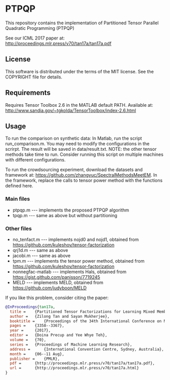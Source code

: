 # PTPQP
This repository contains the implementation of Partitioned Tensor Parallel Quadratic Programming (PTPQP)

See our ICML 2017 paper at: http://proceedings.mlr.press/v70/tan17a/tan17a.pdf

## License
This software is distributed under the terms of the MIT license. See the COPYRIGHT file for details.

## Requirements
Requires Tensor Toolbox 2.6 in the MATLAB default PATH. Available at: http://www.sandia.gov/~tgkolda/TensorToolbox/index-2.6.html

## Usage
To run the comparison on synthetic data:
In Matlab, run the script run_comparison.m. You may need to modify the configurations in the scrirpt.
The result will be saved in data/result.txt.
NOTE: the other tensor methods take time to run. Consider running this script on multiple machines with different configurations.

To run the crowdsourcing experiment, download the datasets and framework at: https://github.com/zhangyuc/SpectralMethodsMeetEM.
In the framework, replace the calls to tensor power method with the functions defined here. 

### Main files
- ptpqp.m  --- implements the proposed PTPQP algorithm
- tpqp.m   --- same as above but without partitioning

### Other files
- no_tenfact.m      --- implements nojd0 and nojd1, obtained from https://github.com/kuleshov/tensor-factorization
- qrj1d.m           --- same as above
- jacobi.m          --- same as above
- tpm.m             --- implements the tensor power method, obtained from https://github.com/kuleshov/tensor-factorization
- nonnegfac-matlab  --- implements Hals, obtained from https://gist.github.com/panisson/7719245
- MELD              --- implements MELD, obtained from https://github.com/judyboon/MELD

If you like this problem, consider citing the paper:
```bibtex
@InProceedings{tan17a,
  title = 	 {Partitioned Tensor Factorizations for Learning Mixed Membership Models},
  author = 	 {Zilong Tan and Sayan Mukherjee},
  booktitle = 	 {Proceedings of the 34th International Conference on Machine Learning},
  pages = 	 {3358--3367},
  year = 	 {2017},
  editor = 	 {Doina Precup and Yee Whye Teh},
  volume = 	 {70},
  series = 	 {Proceedings of Machine Learning Research},
  address = 	 {International Convention Centre, Sydney, Australia},
  month = 	 {06--11 Aug},
  publisher = 	 {PMLR},
  pdf = 	 {http://proceedings.mlr.press/v70/tan17a/tan17a.pdf},
  url = 	 {http://proceedings.mlr.press/v70/tan17a.html}
}

```
